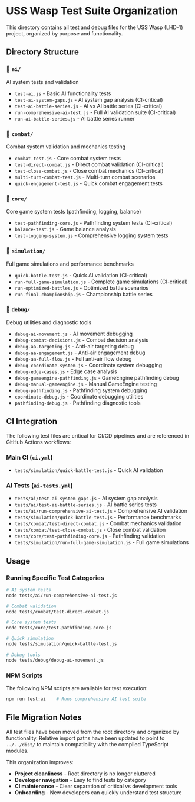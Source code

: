 # USS Wasp Test Suite Organization

This directory contains all test and debug files for the USS Wasp (LHD-1) project, organized by purpose and functionality.

## Directory Structure

### 📁 `ai/`
AI system tests and validation
- `test-ai.js` - Basic AI functionality tests
- `test-ai-system-gaps.js` - AI system gap analysis (CI-critical)
- `test-ai-battle-series.js` - AI vs AI battle series (CI-critical)  
- `run-comprehensive-ai-test.js` - Full AI validation suite (CI-critical)
- `run-ai-battle-series.js` - AI battle series runner

### 📁 `combat/`
Combat system validation and mechanics testing
- `combat-test.js` - Core combat system tests
- `test-direct-combat.js` - Direct combat validation (CI-critical)
- `test-close-combat.js` - Close combat mechanics (CI-critical)
- `multi-turn-combat-test.js` - Multi-turn combat scenarios
- `quick-engagement-test.js` - Quick combat engagement tests

### 📁 `core/`
Core game system tests (pathfinding, logging, balance)
- `test-pathfinding-core.js` - Pathfinding system tests (CI-critical)
- `balance-test.js` - Game balance analysis
- `test-logging-system.js` - Comprehensive logging system tests

### 📁 `simulation/`
Full game simulations and performance benchmarks
- `quick-battle-test.js` - Quick AI validation (CI-critical)
- `run-full-game-simulation.js` - Complete game simulations (CI-critical)
- `run-optimized-battles.js` - Optimized battle scenarios
- `run-final-championship.js` - Championship battle series

### 📁 `debug/`
Debug utilities and diagnostic tools
- `debug-ai-movement.js` - AI movement debugging
- `debug-combat-decisions.js` - Combat decision analysis
- `debug-aa-targeting.js` - Anti-air targeting debug
- `debug-aa-engagement.js` - Anti-air engagement debug
- `debug-aa-full-flow.js` - Full anti-air flow debug
- `debug-coordinate-system.js` - Coordinate system debugging
- `debug-edge-cases.js` - Edge case analysis
- `debug-gameengine-pathfinding.js` - GameEngine pathfinding debug
- `debug-manual-gameengine.js` - Manual GameEngine testing
- `debug-pathfinding.js` - Pathfinding system debugging
- `coordinate-debug.js` - Coordinate debugging utilities
- `pathfinding-debug.js` - Pathfinding diagnostic tools

## CI Integration

The following test files are critical for CI/CD pipelines and are referenced in GitHub Actions workflows:

### Main CI (`ci.yml`)
- `tests/simulation/quick-battle-test.js` - Quick AI validation

### AI Tests (`ai-tests.yml`)
- `tests/ai/test-ai-system-gaps.js` - AI system gap analysis
- `tests/ai/test-ai-battle-series.js` - AI battle series tests
- `tests/ai/run-comprehensive-ai-test.js` - Comprehensive AI validation
- `tests/simulation/quick-battle-test.js` - Performance benchmarks
- `tests/combat/test-direct-combat.js` - Combat mechanics validation
- `tests/combat/test-close-combat.js` - Close combat validation
- `tests/core/test-pathfinding-core.js` - Pathfinding validation
- `tests/simulation/run-full-game-simulation.js` - Full game simulations

## Usage

### Running Specific Test Categories

```bash
# AI system tests
node tests/ai/run-comprehensive-ai-test.js

# Combat validation
node tests/combat/test-direct-combat.js

# Core system tests  
node tests/core/test-pathfinding-core.js

# Quick simulation
node tests/simulation/quick-battle-test.js

# Debug tools
node tests/debug/debug-ai-movement.js
```

### NPM Scripts

The following NPM scripts are available for test execution:

```bash
npm run test:ai    # Runs comprehensive AI test suite
```

## File Migration Notes

All test files have been moved from the root directory and organized by functionality. Relative import paths have been updated to point to `../../dist/` to maintain compatibility with the compiled TypeScript modules.

This organization improves:
- **Project cleanliness** - Root directory is no longer cluttered
- **Developer navigation** - Easy to find tests by category
- **CI maintenance** - Clear separation of critical vs development tools
- **Onboarding** - New developers can quickly understand test structure